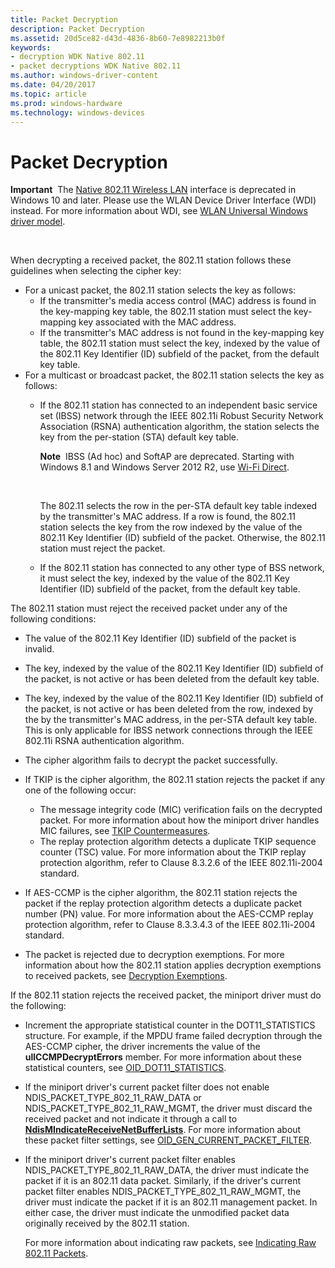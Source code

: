 ```yaml
---
title: Packet Decryption
description: Packet Decryption
ms.assetid: 20d5ce82-d43d-4836-8b60-7e8982213b0f
keywords:
- decryption WDK Native 802.11
- packet decryptions WDK Native 802.11
ms.author: windows-driver-content
ms.date: 04/20/2017
ms.topic: article
ms.prod: windows-hardware
ms.technology: windows-devices
---
```


# Packet Decryption


**Important**  The [Native 802.11 Wireless LAN](native-802-11-wireless-lan4.md) interface is deprecated in Windows 10 and later. Please use the WLAN Device Driver Interface (WDI) instead. For more information about WDI, see [WLAN Universal Windows driver model](wifi-universal-driver-model.md).

 

When decrypting a received packet, the 802.11 station follows these guidelines when selecting the cipher key:

-   For a unicast packet, the 802.11 station selects the key as follows:
    -   If the transmitter's media access control (MAC) address is found in the key-mapping key table, the 802.11 station must select the key-mapping key associated with the MAC address.
    -   If the transmitter's MAC address is not found in the key-mapping key table, the 802.11 station must select the key, indexed by the value of the 802.11 Key Identifier (ID) subfield of the packet, from the default key table.
-   For a multicast or broadcast packet, the 802.11 station selects the key as follows:
    -   If the 802.11 station has connected to an independent basic service set (IBSS) network through the IEEE 802.11i Robust Security Network Association (RSNA) authentication algorithm, the station selects the key from the per-station (STA) default key table.

        **Note**  IBSS (Ad hoc) and SoftAP are deprecated. Starting with Windows 8.1 and Windows Server 2012 R2, use [Wi-Fi Direct](wi-fi-direct-miniport-initialization-and-configuration.md).

         

        The 802.11 selects the row in the per-STA default key table indexed by the transmitter's MAC address. If a row is found, the 802.11 station selects the key from the row indexed by the value of the 802.11 Key Identifier (ID) subfield of the packet. Otherwise, the 802.11 station must reject the packet.

    -   If the 802.11 station has connected to any other type of BSS network, it must select the key, indexed by the value of the 802.11 Key Identifier (ID) subfield of the packet, from the default key table.

The 802.11 station must reject the received packet under any of the following conditions:

-   The value of the 802.11 Key Identifier (ID) subfield of the packet is invalid.

-   The key, indexed by the value of the 802.11 Key Identifier (ID) subfield of the packet, is not active or has been deleted from the default key table.

-   The key, indexed by the value of the 802.11 Key Identifier (ID) subfield of the packet, is not active or has been deleted from the row, indexed by the by the transmitter's MAC address, in the per-STA default key table. This is only applicable for IBSS network connections through the IEEE 802.11i RSNA authentication algorithm.

-   The cipher algorithm fails to decrypt the packet successfully.

-   If TKIP is the cipher algorithm, the 802.11 station rejects the packet if any one of the following occur:
    -   The message integrity code (MIC) verification fails on the decrypted packet. For more information about how the miniport driver handles MIC failures, see [TKIP Countermeasures](tkip-countermeasures.md).
    -   The replay protection algorithm detects a duplicate TKIP sequence counter (TSC) value. For more information about the TKIP replay protection algorithm, refer to Clause 8.3.2.6 of the IEEE 802.11i-2004 standard.
-   If AES-CCMP is the cipher algorithm, the 802.11 station rejects the packet if the replay protection algorithm detects a duplicate packet number (PN) value. For more information about the AES-CCMP replay protection algorithm, refer to Clause 8.3.3.4.3 of the IEEE 802.11i-2004 standard.

-   The packet is rejected due to decryption exemptions. For more information about how the 802.11 station applies decryption exemptions to received packets, see [Decryption Exemptions](decryption-exemptions.md).

If the 802.11 station rejects the received packet, the miniport driver must do the following:

-   Increment the appropriate statistical counter in the DOT11\_STATISTICS structure. For example, if the MPDU frame failed decryption through the AES-CCMP cipher, the driver increments the value of the **ullCCMPDecryptErrors** member. For more information about these statistical counters, see [OID\_DOT11\_STATISTICS](https://msdn.microsoft.com/library/windows/hardware/ff569420).

-   If the miniport driver's current packet filter does not enable NDIS\_PACKET\_TYPE\_802\_11\_RAW\_DATA or NDIS\_PACKET\_TYPE\_802\_11\_RAW\_MGMT, the driver must discard the received packet and not indicate it through a call to [**NdisMIndicateReceiveNetBufferLists**](https://msdn.microsoft.com/library/windows/hardware/ff563598). For more information about these packet filter settings, see [OID\_GEN\_CURRENT\_PACKET\_FILTER](https://msdn.microsoft.com/library/windows/hardware/ff569575).

-   If the miniport driver's current packet filter enables NDIS\_PACKET\_TYPE\_802\_11\_RAW\_DATA, the driver must indicate the packet if it is an 802.11 data packet. Similarly, if the driver's current packet filter enables NDIS\_PACKET\_TYPE\_802\_11\_RAW\_MGMT, the driver must indicate the packet if it is an 802.11 management packet. In either case, the driver must indicate the unmodified packet data originally received by the 802.11 station.

    For more information about indicating raw packets, see [Indicating Raw 802.11 Packets](indicating-raw-802-11-packets.md).

 

 





